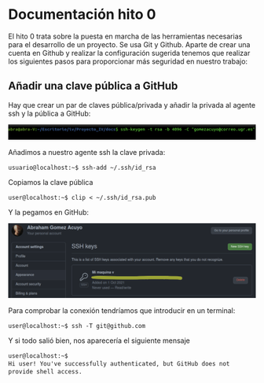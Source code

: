 # Documentación hito 0

El hito 0 trata sobre la puesta en marcha de las herramientas necesarias para el desarrollo de un proyecto. Se usa Git y Github. Aparte de crear una cuenta en Github y realizar la configuración sugerida tenemos que realizar los siguientes pasos para proporcionar más seguridad en nuestro trabajo:

## Añadir una clave pública a GitHub

Hay que crear un par de claves pública/privada y añadir la privada al agente ssh y la pública a GitHub:

![Clave SSH generada en terminal](imgs/img-genera-ssh.png)


Añadimos a nuestro agente ssh la clave privada:

```console
usuario@localhost:~$ ssh-add ~/.ssh/id_rsa
```

Copiamos la clave pública

```console
user@localhost:~$ clip < ~/.ssh/id_rsa.pub
```

Y la pegamos en GitHub:

![Página de configuración claves SSH en GitHub ](imgs/img-settings-ssh.png)

Para comprobar la conexión tendríamos que introducir en un terminal:

```console
user@localhost:~$ ssh -T git@github.com 
```
Y si todo salió bien, nos aparecería el siguiente mensaje

```console
user@localhost:~$
Hi user! You've successfully authenticated, but GitHub does not provide shell access.
``` 